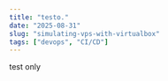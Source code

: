 ```yaml
---
title: "testo."
date: "2025-08-31"
slug: "simulating-vps-with-virtualbox"
tags: ["devops", "CI/CD"]
---
```


test only